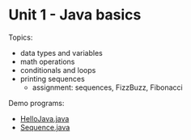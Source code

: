 # Unit 1 - Java basics

Topics:

- data types and variables
- math operations
- conditionals and loops
- printing sequences
    - assignment: sequences, FizzBuzz, Fibonacci


Demo programs:

- <a href="../unit1_demo/HelloJava.java">HelloJava.java</a>
- <a href="../unit1_demo/Sequence.java">Sequence.java</a>

